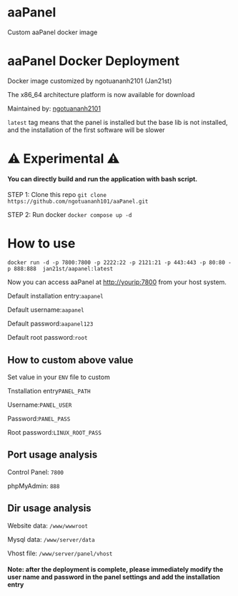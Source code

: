 # aaPanel
Custom aaPanel docker image
<h1>aaPanel Docker Deployment</h1>
<p>Docker image customized by ngotuananh2101 (Jan21st)</p>
<p>The x86_64 architecture platform is now available for download</p>
<p>Maintained by: <a href="https://github.com/ngotuananh101">ngotuananh2101</a></p>
<p><code>latest</code> tag means that the panel is installed but the base lib is not installed, and the installation of the first software will be slower</p>

<h1>⚠️ Experimental ⚠️</h1>
<h4>You can directly build and run the application with bash script.</h4>
<p>STEP 1: Clone this repo <code>git clone https://github.com/ngotuananh101/aaPanel.git</code></p>
<p>STEP 2: Run docker <code>docker compose up -d</code></p>


<h1>How to use</h1>
<p><code>docker run -d -p 7800:7800 -p 2222:22 -p 2121:21 -p 443:443 -p 80:80 -p 888:888  jan21st/aapanel:latest</code></p>
<p>Now you can access aaPanel at <a href="http://yourip:7800">http://yourip:7800</a> from your host system.</p>
<p>Default installation entry:<code>aapanel</code></p>
<p>Default username:<code>aapanel</code></p>
<p>Default password:<code>aapanel123</code></p>
<p>Default root password:<code>root</code></p>

<h2>How to custom above value</h2>
<p>Set value in your <code>ENV</code> file to custom</p>
<p>Tnstallation entry<code>PANEL_PATH</code></p>
<p>Username:<code>PANEL_USER</code></p>
<p>Password:<code>PANEL_PASS</code></p>
<p>Root password:<code>LINUX_ROOT_PASS</code></p>

<h2>Port usage analysis</h2>
<p>Control Panel: <code>7800</code></p>
<p>phpMyAdmin: <code>888</code></p>

<h2>Dir usage analysis</h2>
<p>Website data: <code>/www/wwwroot</code></p>
<p>Mysql data: <code>/www/server/data</code></p>
<p>Vhost file: <code>/www/server/panel/vhost</code></p>

<h4>Note: after the deployment is complete, please immediately modify the user name and password in the panel settings and add the installation entry</h4>